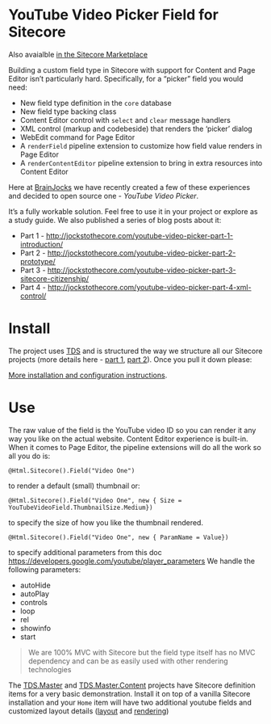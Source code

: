# YouTube Video Picker Field for Sitecore 

Also avaialble [in the Sitecore Marketplace](http://marketplace.sitecore.net/en/Modules/YouTube_Video_Picker_Field.aspx)

Building a custom field type in Sitecore with support for Content and Page Editor isn’t particularly hard. Specifically, for a “picker” field you would need:

* New field type definition in the `core` database
* New field type backing class
* Content Editor control with `select` and `clear` message handlers
* XML control (markup and codebeside) that renders the ‘picker’ dialog
* WebEdit command for Page Editor
* A `renderField` pipeline extension to customize how field value renders in Page Editor
* A `renderContentEditor` pipeline extension to bring in extra resources into Content Editor

Here at [BrainJocks](http://www.brainjocks.com/) we have recently created a few of these experiences and decided to open source one - *YouTube Video Picker*. 

It’s a fully workable solution. Feel free to use it in your project or explore as a study guide. We also published a series of blog posts about it:

* Part 1 - http://jockstothecore.com/youtube-video-picker-part-1-introduction/
* Part 2 - http://jockstothecore.com/youtube-video-picker-part-2-prototype/
* Part 3 - http://jockstothecore.com/youtube-video-picker-part-3-sitecore-citizenship/
* Part 4 - http://jockstothecore.com/youtube-video-picker-part-4-xml-control/

# Install

The project uses [TDS](http://www.hhogdev.com/products/team-development-for-sitecore/overview.aspx) and is structured the way we structure all our Sitecore projects (more details here - [part 1](http://jockstothecore.com/setting-up-a-sitecore-solution-part-1-visual-studio-and-projects/), [part 2](http://jockstothecore.com/setting-up-a-sitecore-solution-part-2-tds-and-build-configurations/)). Once you pull it down please:

[More installation and configuration instructions](Release).

# Use

The raw value of the field is the YouTube video ID so you can render it any way you like on the actual website. Content Editor experience is built-in. When it comes to Page Editor, the pipeline extensions will do all the work so all you do is:

```
@Html.Sitecore().Field("Video One")
```

to render a default (small) thumbnail or:

```
@Html.Sitecore().Field("Video One", new { Size = YouTubeVideoField.ThumbnailSize.Medium})
```

to specify the size of how you like the thumbnail rendered. 


```
@Html.Sitecore().Field("Video One", new { ParamName = Value})
```

to specify additional parameters from this doc https://developers.google.com/youtube/player_parameters
We handle the following parameters:

* autoHide
* autoPlay
* controls
* loop
* rel
* showinfo
* start

> We are 100% MVC with Sitecore but the field type itself has no MVC dependency and can be as easily used with other rendering technologies

The [TDS.Master](https://github.com/pveller/BrainJocks.YouTubeVideoField/tree/master/BrainJocks.YouTube.TDS.Master) and [TDS.Master.Content](https://github.com/pveller/BrainJocks.YouTubeVideoField/tree/master/BrainJocks.YouTube.TDS.Master.Content) projects have Sitecore definition items for a very basic demonstration. Install it on top of a vanilla Sitecore installation and your `Home` item will have two additional youtube fields and customized layout details ([layout](https://github.com/pveller/BrainJocks.YouTubeVideoField/blob/master/BrainJocks.YouTube.Web/Areas/Test/Views/Layouts/TestVideoFieldLayout.cshtml) and [rendering](https://github.com/pveller/BrainJocks.YouTubeVideoField/blob/master/BrainJocks.YouTube.Web/Areas/Test/Views/_TestVideoField.cshtml))